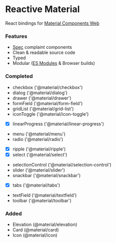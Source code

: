 # Reactive Material

React bindings for [Material Components Web](https://material.io/components/web/)

### Features

 - [Spec](https://material.io/components/web/catalog) complaint components
 - Clean & readable source code
 - Typed
 - Modular ([ES Modules](https://developer.mozilla.org/en-US/docs/Web/JavaScript/Reference/Statements/import) & Browser builds)

### Completed

 - checkbox ('@material/checkbox')
 - dialog ('@material/dialog')
 - drawer ('@material/drawer')
 - formField ('@material/form-field')
 - gridList ('@material/grid-list')
 - iconToggle ('@material/icon-toggle')
 - [x] linearProgress ('@material/linear-progress')
 - menu ('@material/menu')
 - radio ('@material/radio')
 - [x] ripple ('@material/ripple')
 - [x] select ('@material/select')
 - selectionControl ('@material/selection-control')
 - slider ('@material/slider')
 - snackbar ('@material/snackbar')
 - [x] tabs ('@material/tabs')
 - textField ('@material/textfield')
 - toolbar ('@material/toolbar')

### Added

 - Elevation (@material/elevation)
 - Card (@material/card)
 - Icon (@material/icon)
